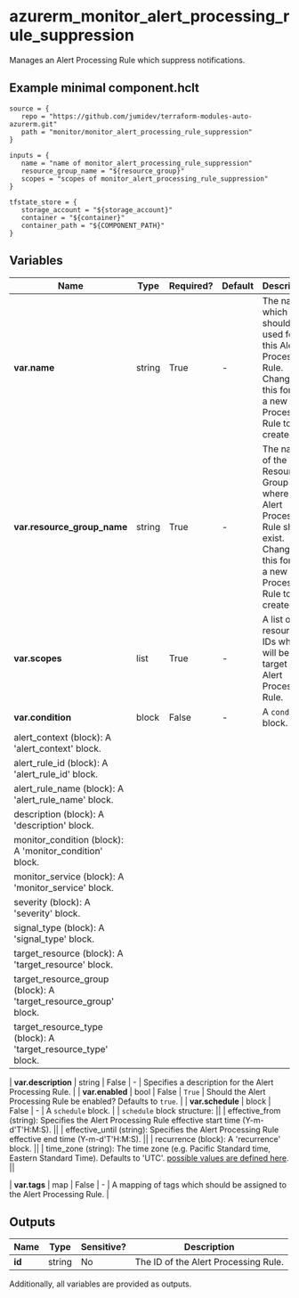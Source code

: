# azurerm_monitor_alert_processing_rule_suppression

Manages an Alert Processing Rule which suppress notifications.

## Example minimal component.hclt

```hcl
source = {
   repo = "https://github.com/jumidev/terraform-modules-auto-azurerm.git" 
   path = "monitor/monitor_alert_processing_rule_suppression" 
}

inputs = {
   name = "name of monitor_alert_processing_rule_suppression" 
   resource_group_name = "${resource_group}" 
   scopes = "scopes of monitor_alert_processing_rule_suppression" 
}

tfstate_store = {
   storage_account = "${storage_account}" 
   container = "${container}" 
   container_path = "${COMPONENT_PATH}" 
}

```

## Variables

| Name | Type | Required? |  Default  |  Description |
| ---- | ---- | --------- |  ----------- | ----------- |
| **var.name** | string | True | -  |  The name which should be used for this Alert Processing Rule. Changing this forces a new Alert Processing Rule to be created. | 
| **var.resource_group_name** | string | True | -  |  The name of the Resource Group where the Alert Processing Rule should exist. Changing this forces a new Alert Processing Rule to be created. | 
| **var.scopes** | list | True | -  |  A list of resource IDs which will be the target of Alert Processing Rule. | 
| **var.condition** | block | False | -  |  A `condition` block. | | `condition` block structure: || 
|   alert_context (block): A 'alert_context' block. ||
|   alert_rule_id (block): A 'alert_rule_id' block. ||
|   alert_rule_name (block): A 'alert_rule_name' block. ||
|   description (block): A 'description' block. ||
|   monitor_condition (block): A 'monitor_condition' block. ||
|   monitor_service (block): A 'monitor_service' block. ||
|   severity (block): A 'severity' block. ||
|   signal_type (block): A 'signal_type' block. ||
|   target_resource (block): A 'target_resource' block. ||
|   target_resource_group (block): A 'target_resource_group' block. ||
|   target_resource_type (block): A 'target_resource_type' block. ||

| **var.description** | string | False | -  |  Specifies a description for the Alert Processing Rule. | 
| **var.enabled** | bool | False | `True`  |  Should the Alert Processing Rule be enabled? Defaults to `true`. | 
| **var.schedule** | block | False | -  |  A `schedule` block. | | `schedule` block structure: || 
|   effective_from (string): Specifies the Alert Processing Rule effective start time (Y-m-d'T'H:M:S). ||
|   effective_until (string): Specifies the Alert Processing Rule effective end time (Y-m-d'T'H:M:S). ||
|   recurrence (block): A 'recurrence' block. ||
|   time_zone (string): The time zone (e.g. Pacific Standard time, Eastern Standard Time). Defaults to 'UTC'. [possible values are defined here](https://docs.microsoft.com/en-us/previous-versions/windows/embedded/ms912391(v=winembedded.11)). ||

| **var.tags** | map | False | -  |  A mapping of tags which should be assigned to the Alert Processing Rule. | 



## Outputs

| Name | Type | Sensitive? | Description |
| ---- | ---- | --------- | --------- |
| **id** | string | No  | The ID of the Alert Processing Rule. | 

Additionally, all variables are provided as outputs.
